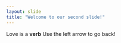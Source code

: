 ```yaml
---
layout: slide
title: "Welcome to our second slide!"
---
```

Love is a **verb**
Use the left arrow to go back!
